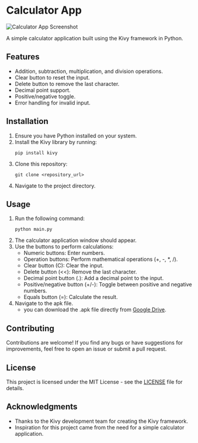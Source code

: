 # Calculator App

![Calculator App Screenshot](https://github.com/VINOD-V-A/about_me/assets/154583151/64cda6b4-cd6a-454f-9261-ff2729dccd46)

A simple calculator application built using the Kivy framework in Python.

## Features
- Addition, subtraction, multiplication, and division operations.
- Clear button to reset the input.
- Delete button to remove the last character.
- Decimal point support.
- Positive/negative toggle.
- Error handling for invalid input.

## Installation
1. Ensure you have Python installed on your system.
2. Install the Kivy library by running:
   ```
   pip install kivy
   ```
3. Clone this repository:
   ```
   git clone <repository_url>
   ```
4. Navigate to the project directory.

## Usage
1. Run the following command:
   ```
   python main.py
   ```
2. The calculator application window should appear.
3. Use the buttons to perform calculations:
   - Numeric buttons: Enter numbers.
   - Operation buttons: Perform mathematical operations (+, -, *, /).
   - Clear button (C): Clear the input.
   - Delete button (<<): Remove the last character.
   - Decimal point button (.): Add a decimal point to the input.
   - Positive/negative button (+/-): Toggle between positive and negative numbers.
   - Equals button (=): Calculate the result.
 4. Navigate to the apk file.
    - you can download the .apk file directly from [Google Drive](https://drive.google.com/file/d/168GreyXrxVC6sOlt5wP6k75ASwx0Asog/view?usp=drivesdk). 


   
## Contributing
Contributions are welcome! If you find any bugs or have suggestions for improvements, feel free to open an issue or submit a pull request.

## License
This project is licensed under the MIT License - see the [LICENSE](LICENSE) file for details.

## Acknowledgments
- Thanks to the Kivy development team for creating the Kivy framework.
- Inspiration for this project came from the need for a simple calculator application.
